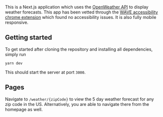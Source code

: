 This is a Next.js application which uses the [OpenWeather API](https://openweathermap.org/api) to display weather forecasts. This app has been vetted through the [WAVE accessibility chrome extension](https://chrome.google.com/webstore/detail/wave-evaluation-tool/jbbplnpkjmmeebjpijfedlgcdilocofh) which found no accessibility issues. It is also fully mobile responsive.
## Getting started
To get started after cloning the repository and installing all dependencies, simply run
```
yarn dev
```

This should start the server at port `3000`.

## Pages
Navigate to `/weather/{zipCode}` to view the 5 day weather forecast for any zip code in the US. Alternatively, you are able to navigate there from the homepage as well.